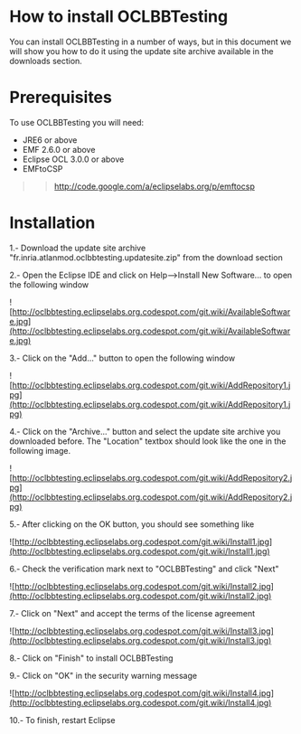 # How to install OCLBBTesting #

You can install OCLBBTesting in a number of ways, but in this document
we will show you how to do it using the update site archive available in the downloads section.

# Prerequisites #

To use OCLBBTesting you will need:

  * JRE6 or above
  * EMF 2.6.0 or above
  * Eclipse OCL 3.0.0 or above
  * EMFtoCSP
> > http://code.google.com/a/eclipselabs.org/p/emftocsp

# Installation #

1.- Download the update site archive "fr.inria.atlanmod.oclbbtesting.updatesite.zip" from the download section

2.- Open the Eclipse IDE and click on Help-->Install New Software... to open the following window

![http://oclbbtesting.eclipselabs.org.codespot.com/git.wiki/AvailableSoftware.jpg](http://oclbbtesting.eclipselabs.org.codespot.com/git.wiki/AvailableSoftware.jpg)

3.- Click on the "Add..." button to open the following window

![http://oclbbtesting.eclipselabs.org.codespot.com/git.wiki/AddRepository1.jpg](http://oclbbtesting.eclipselabs.org.codespot.com/git.wiki/AddRepository1.jpg)

4.- Click on the "Archive..." button and select the update site archive you downloaded before. The "Location" textbox should look like the one in the following image.

![http://oclbbtesting.eclipselabs.org.codespot.com/git.wiki/AddRepository2.jpg](http://oclbbtesting.eclipselabs.org.codespot.com/git.wiki/AddRepository2.jpg)

5.- After clicking on the OK button, you should see something like

![http://oclbbtesting.eclipselabs.org.codespot.com/git.wiki/Install1.jpg](http://oclbbtesting.eclipselabs.org.codespot.com/git.wiki/Install1.jpg)

6.- Check the verification mark next to "OCLBBTesting" and click "Next"

![http://oclbbtesting.eclipselabs.org.codespot.com/git.wiki/Install2.jpg](http://oclbbtesting.eclipselabs.org.codespot.com/git.wiki/Install2.jpg)

7.- Click on "Next" and accept the terms of the license agreement

![http://oclbbtesting.eclipselabs.org.codespot.com/git.wiki/Install3.jpg](http://oclbbtesting.eclipselabs.org.codespot.com/git.wiki/Install3.jpg)

8.- Click on "Finish" to install OCLBBTesting

9.- Click on "OK" in the security warning message

![http://oclbbtesting.eclipselabs.org.codespot.com/git.wiki/Install4.jpg](http://oclbbtesting.eclipselabs.org.codespot.com/git.wiki/Install4.jpg)

10.- To finish, restart Eclipse
